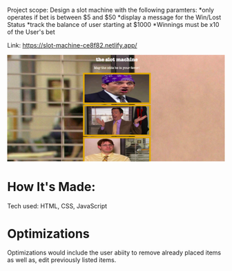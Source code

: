 
Project scope: Design a slot machine with the following paramters:
 *only operates if bet is between $5 and $50
 *display a message for the Win/Lost Status
 *track the balance of user starting at $1000
 *Winnings must be x10 of the User's bet

Link: https://slot-machine-ce8f82.netlify.app/

![slotmachine Screenshot](/slotmachine.png)

# How It's Made:
 Tech used: HTML, CSS, JavaScript

# Optimizations
Optimizations would include the user abiity to remove already placed items as well as, edit previously listed items.
